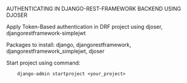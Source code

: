 AUTHENTICATING IN DJANGO-REST-FRAMEWORK BACKEND USING DJOSER

Apply Token-Based authentication in DRF project using djoser, djangorestframework-simplejwt

Packages to install:
    django,
    djangorestframework,
    djangorestframework_simplejwt,
    djoser

Start project using command:
```
    django-admin startproject <your_project>
```

